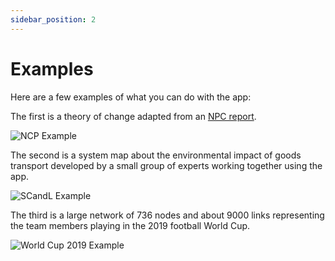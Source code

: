 ```yaml
---
sidebar_position: 2
---
```

# Examples

Here are a few examples of what you can do with the app:

The first is a theory of change adapted from an [NPC report](https://www.thinknpc.org/resource-hub/ten-steps/).

![NCP Example](/images/NPCexample.png)

The second is a system map about the environmental impact of goods transport developed by a small group of experts working together using the app.

![SCandL Example](/images/SCandLexample.png)

The third is a large network of 736 nodes and about 9000 links representing the team members playing in the 2019 football World Cup.

![World Cup 2019 Example](/images/WorldCup2019example.png)
